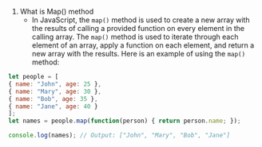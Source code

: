1. What is Map() method
	- In JavaScript, the `map()` method is used to create a new array with the results of calling a provided function on every element in the calling array. The `map()` method is used to iterate through each element of an array, apply a function on each element, and return a new array with the results. Here is an example of using the `map()` method:

```js
let people = [ 
{ name: "John", age: 25 }, 
{ name: "Mary", age: 30 }, 
{ name: "Bob", age: 35 }, 
{ name: "Jane", age: 40 } 
]; 
let names = people.map(function(person) { return person.name; });

console.log(names); // Output: ["John", "Mary", "Bob", "Jane"]
```